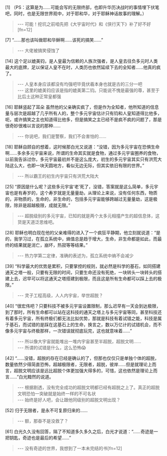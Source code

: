 
[1] （PS：这算是为……可能会写的无限终部，也即升华历决战时的事情埋下伏笔吧，同时，也是无限世界观中，对于耶和华，对于耶稣神话故事的理解。）
>--- 可能！挖坑之前咱先把《大宇宙时代》和《侠行天下》补了好不好[fn=12]<br>

[7] “……那也该叫做耶和华稣啊……该死的搞笑……”
>--- 大佬被搞笑侵蚀了<br>

[14] 这个足以媲美钧，是人皇最为信赖的人族次强者，是人皇去往负多元时人类最大的底牌，足以保证人皇不在时，人类历也依然延续下去的全知者……他真的疯了。
>--- 人皇本身应该都没有均强吧毕竟伏羲本身也就是古的三分一吧<br>
>--- 这里的媲美钧应该是指的媲美第二钧。只能说不愧是最强的尊，甚至于比后土这种正常皇都强<br>

[16] 耶稣竖起了耳朵 虽然他的父亲确实疯了，但是作为全知者，他所知道的信息量与层次是超越了几乎所有人的，整个多元宇宙估计只有钧和人皇知道得比他多，呃，或许搞笑之主也知道得比他多，但是搞笑之主已经不是疯不疯的问题了，那是很奇妙很难以言说的那种……
>--- 你说吧，我们是警察，我们不会害怕的……<br>

[18] 耶稣自顾自的想着，这时候那白光又说道：“没错，因为多元宇宙在恐惧生命啊……多余多元宇宙来说，所谓的生命其实就是食物，通过多元宇宙圈养的食物，以前我告诉过你，多元宇宙最初并不是这么庞大，初生的多元宇宙其实只有洪荒大陆这么大，也即一块天圆地方，看似无边无际，但其实依旧有限的世界。”
>--- 所以霸王的初生内宇宙只有洪荒大陆大<br>

[25] “原因是什么呢？这些多元宇宙‘老’死了，没错，答案就是这么简单，多元宇宙也是有寿岁的，这个寿岁就是无量量劫，从理论上来说，没有任何东西，物质的，非物质的，生命的，非生命的，包括多元宇宙能够跨越过无量量劫，这是极限，除非是超越极限，成就无限。”
>--- 超脱级别的多元宇宙，已知的就是两个太多元相撞产生的超信息体，这货是天道泛思维吧。<br>

[28] 耶稣也明白现在他的父亲难得的进入了一个疯狂平静期，他立刻就说道：“是的，我学习过，在孤立系统中，熵值总是趋于增大，生命，非生命都是如此，而最终的结果就是消亡，崩坏，热寂等等结果。”
>--- 热力学第二定律，准确的表述为，孤立系统中熵不会减少<br>

[39] “科学最大的优势是累积，只要掌控的规则，就必然是科学的基石，如同搭建通天之塔一般，只要有无限的时间，只要生命还没有死绝，一块转头一块转头的搭建上去，迟早可以将这通天之塔搭建到极限，而且这是所有生命都可以踩上去的极限。”
>--- 灵子工程高级，人人内宇宙，举世超脱？<br>

[40] “很宏伟吧？只要科技不被多元宇宙设置限制，那么迟早有一天会到达极限，到了那时，所有生命都可以站在这科技的通天之塔上与多元宇宙等同，甚至科技还有着多元宇宙，所有终极们都无法比拟优势，那就是科技有着试错之能，科技是属于基石，而试错的是踩在这基石上的生命，换言之，数以万亿计的试错机会，而不像多元宇宙与终极那样，一次错误就彻底玩完，这也就意味着……”
>--- 所以像大宇宙就能堆出一堆内宇宙甚至半超脱，超脱文明……<br>
>--- 所谓的试错是什么，这么恐怖😱<br>

[42] “……没错，超脱的存在已经是确认的了，但那也仅仅只是单独个体的超脱，数量依然少得简直恐怖，超越极限者，无限者，超脱，彼岸……但是就理论上而言，超脱文明应该是远比超脱个体更加强大得多的，可惜，这也依然是理论上而言……”白光黯然的说道。
>--- 根据剧透，没有完全成功的超脱文明都已经有超脱之上了。真正的超脱文明恐怕一突破就是始终一样的不可名状<br>
>--- 始终是好人吧，会让跟他同级别的超脱文明出现？<br>

[52] 归于无限者，是永不可复原归来的……
>--- 额，那昋不是没救了？<br>

[61] 白光久久没有回答，隔了不知道多久多久之后，白光才说道：“……奇迹是一把钥匙，奇迹也是最后的希望……”
>--- 没有奇迹的世界，我想到了一本未完结的书[fn=12]<br>
